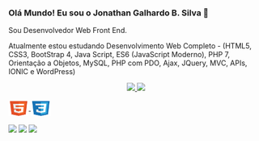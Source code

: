 ### Olá Mundo! Eu sou o Jonathan Galhardo B. Silva 👋
Sou Desenvolvedor Web Front End. 

Atualmente estou estudando Desenvolvimento Web Completo - (HTML5, CSS3, BootStrap 4, Java Script, ES6 (JavaScript Moderno), PHP 7, Orientação a Objetos, MySQL, PHP com PDO, Ajax, JQuery, MVC, APIs, IONIC e WordPress) 



<div align="center">
  <a href="https://github.com/galhardo87">
<img height="180em" src="https://github-readme-stats.vercel.app/api?username=Jonathan-Galhardo&show_icons=true&theme=dracula&include_all_commits=true&count_private=true"/>
<img height="180em" src="https://github-readme-stats.vercel.app/api/top-langs/?username=Jonathan-Galhardo&layout=compact&langs_count=7&theme=dracula"/>
</div>

 <div style="display: inline_block"><br>
  <img align="center" alt="Galhardo-HTML" height="30" width="40" src="https://raw.githubusercontent.com/devicons/devicon/master/icons/html5/html5-original.svg">
  <img align="center" alt="Galhardo-CSS" height="30" width="40" src="https://raw.githubusercontent.com/devicons/devicon/master/icons/css3/css3-original.svg">
 </div>
 <br>  
 <div> 
  <a href="https://www.instagram.com/galhardo_87/" target="_blank"><img src="https://img.shields.io/badge/-Instagram-%23E4405F?style=for-the-badge&logo=instagram&logoColor=white" target="_blank"></a>
   <a href = "mailto:galhardoj@gmail.com"><img src="https://img.shields.io/badge/-Gmail-%23333?style=for-the-badge&logo=gmail&logoColor=white" target="_blank"></a>
  <a href="https://www.linkedin.com/in/jonathan-galhardo-barbosa-silva-b2b945130/" target="_blank"><img src="https://img.shields.io/badge/-LinkedIn-%230077B5?style=for-the-badge&logo=linkedin&logoColor=white" target="_blank"></a> 
 
 </div>
